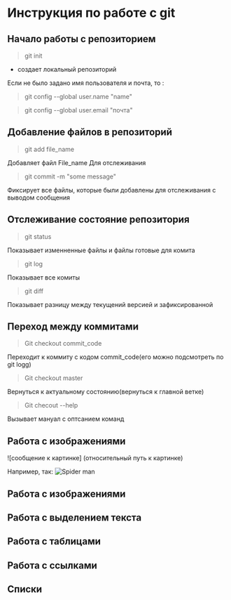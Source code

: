 # Инструкция по работе с git

## Начало работы с репозиторием
> git init

* создает локальный репозиторий

Если не было задано имя пользователя и почта, то :
> git config --global user.name "name"

> git config --global user.email "почта"

## Добавление файлов в репозиторий
> git add file_name

Добавляет файл File_name Для отслеживания

> git commit -m "some message"

Фиксирует все файлы, которые были добавлены для отслеживания с выводом сообщения

## Отслеживание состояние репозитория
> git status

Показывает изменненные файлы и файлы готовые для комита

> git log

Показывает все комиты

> git diff

Показывает разницу между текущений версией и зафиксированной

## Переход между коммитами
> Git checkout commit_code

Переходит к коммиту с кодом commit_code(его можно подсмотреть по git logg)

> Git checkout master

Вернуться к актуальному состоянию(вернуться к главной ветке)

> Git checout --help

Вызывает мануал с оптсанием команд

## Работа с изображениями
![сообщение к картинке] (относительный путь к картинке)

Например, так:
![Spider man](SM.jpg)

## Работа с изображениями

## Работа с выделением текста

## Работа с таблицами

## Работа с ссылками

## Списки
